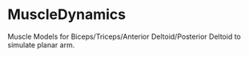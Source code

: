 # MuscleDynamics

Muscle Models for Biceps/Triceps/Anterior Deltoid/Posterior Deltoid to simulate planar arm.
